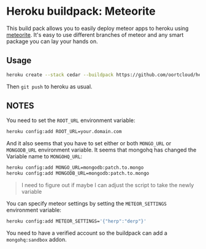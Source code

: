# Heroku buildpack: Meteorite

This build pack allows you to easily deploy meteor apps to heroku using [meteorite](http://github.com/oortcloud/meteorite). It's easy to use different branches of meteor and any smart package you can lay your hands on.

## Usage

```bash
heroku create --stack cedar --buildpack https://github.com/oortcloud/heroku-buildpack-meteorite.git
```

Then `git push` to heroku as usual.

## NOTES

You need to set the `ROOT_URL` environment variable:

```bash
heroku config:add ROOT_URL=your.domain.com
```

And it also seems that you have to set either or both `MONGO_URL` or `MONGODB_URL` environment variable.
It seems that mongohq has changed the Variable name to `MONGOHQ_URL`:

```bash
heroku config:add MONGO_URL=mongodb:patch.to.mongo
heroku config:add MONGODB_URL=mongodb:patch.to.mongo
```
> I need to figure out if maybe I can adjust the script to take the newly variable

You can specify meteor settings by setting the `METEOR_SETTINGS` environment variable:

```bash
heroku config:add METEOR_SETTINGS='{"herp":"derp"}'
```


You need to have a verified account so the buildpack can add a `mongohq:sandbox` addon.
